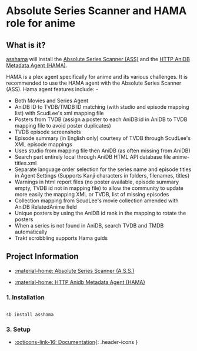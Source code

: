 # Absolute Series Scanner and HAMA role for anime

## What is it?

[asshama](https://github.com/ZeroQI/Absolute-Series-Scanner) will install the [Absolute Series Scanner (ASS)](https://github.com/ZeroQI/Absolute-Series-Scanner) and the [HTTP AniDB Metadata Agent (HAMA)](https://github.com/ZeroQI/Hama.bundle).

HAMA is a plex agent specifically for anime and its various challenges. It is recommended to use the HAMA agent with the Absolute Series Scanner (ASS). Hama agent features include: -

* Both Movies and Series Agent
* AniDB ID to TVDB/TMDB ID matching (with studio and episode mapping list) with ScudLee's xml mapping file
* Posters from TVDB (assign a poster to each AniDB id in AniDB to TVDB mapping file to avoid poster duplicates)
* TVDB episode screenshots
* Episode summary (in English only) courtesy of TVDB through ScudLee's XML episode mappings
* Uses studio from mapping file then AniDB (as often missing from AniDB)
* Search part entirely local through AniDB HTML API database file anime-titles.xml
* Separate language order selection for the series name and episode titles in Agent Settings (Supports Kanji characters in folders, filenames, titles)
* Warnings in html report files (no poster available, episode summary empty, TVDB id not in mapping file) to allow the community to update more easily the mapping XML or TVDB, list of missing episodes
* Collection mapping from ScudLee's movie collection amended with AniDB RelatedAnime field
* Unique posters by using the AniDB id rank in the mapping to rotate the posters
* When a series is not found in AniDB, search TVDB and TMDB automatically
* Trakt scrobbling supports Hama guids

## Project Information

* [:material-home: Absolute Series Scanner (A.S.S.)](https://github.com/ZeroQI/Absolute-Series-Scanner)

* [:material-home: HTTP Anidb Metadata Agent (HAMA)](https://github.com/ZeroQI/Hama.bundle)

### 1. Installation

``` shell

sb install asshama

```

### 3. Setup

* [:octicons-link-16: Documentation](https://github.com/ZeroQI/Hama.bundle){: .header-icons }

